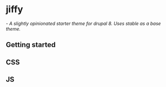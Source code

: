 # jiffy
*- A slightly opinionated starter theme for drupal 8. Uses stable as a base theme.*

## Getting started

## CSS

## JS

